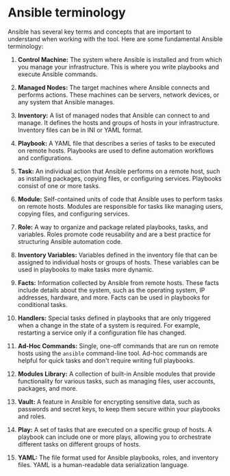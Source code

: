 # Ansible terminology

Ansible has several key terms and concepts that are important to understand when working with the tool. Here are some fundamental Ansible terminology:

1. **Control Machine:** The system where Ansible is installed and from which you manage your infrastructure. This is where you write playbooks and execute Ansible commands.

2. **Managed Nodes:** The target machines where Ansible connects and performs actions. These machines can be servers, network devices, or any system that Ansible manages.

3. **Inventory:** A list of managed nodes that Ansible can connect to and manage. It defines the hosts and groups of hosts in your infrastructure. Inventory files can be in INI or YAML format.

4. **Playbook:** A YAML file that describes a series of tasks to be executed on remote hosts. Playbooks are used to define automation workflows and configurations.

5. **Task:** An individual action that Ansible performs on a remote host, such as installing packages, copying files, or configuring services. Playbooks consist of one or more tasks.

6. **Module:** Self-contained units of code that Ansible uses to perform tasks on remote hosts. Modules are responsible for tasks like managing users, copying files, and configuring services.

7. **Role:** A way to organize and package related playbooks, tasks, and variables. Roles promote code reusability and are a best practice for structuring Ansible automation code.

8. **Inventory Variables:** Variables defined in the inventory file that can be assigned to individual hosts or groups of hosts. These variables can be used in playbooks to make tasks more dynamic.

9. **Facts:** Information collected by Ansible from remote hosts. These facts include details about the system, such as the operating system, IP addresses, hardware, and more. Facts can be used in playbooks for conditional tasks.

10. **Handlers:** Special tasks defined in playbooks that are only triggered when a change in the state of a system is required. For example, restarting a service only if a configuration file has changed.

11. **Ad-Hoc Commands:** Single, one-off commands that are run on remote hosts using the `ansible` command-line tool. Ad-hoc commands are helpful for quick tasks and don't require writing full playbooks.

12. **Modules Library:** A collection of built-in Ansible modules that provide functionality for various tasks, such as managing files, user accounts, packages, and more.

13. **Vault:** A feature in Ansible for encrypting sensitive data, such as passwords and secret keys, to keep them secure within your playbooks and roles.

14. **Play:** A set of tasks that are executed on a specific group of hosts. A playbook can include one or more plays, allowing you to orchestrate different tasks on different groups of hosts.

15. **YAML:** The file format used for Ansible playbooks, roles, and inventory files. YAML is a human-readable data serialization language.

